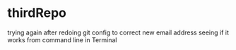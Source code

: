 # thirdRepo
trying again after redoing git config to correct new email address seeing if it works from command line in Terminal
